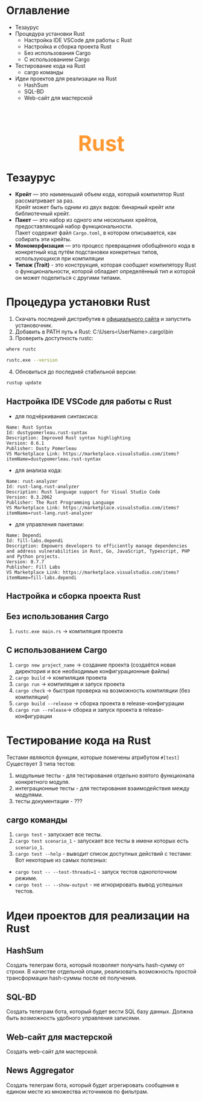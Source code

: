 # Оглавление
* Тезаурус
* Процедура установки Rust
    * Настройка IDE VSCode для работы с Rust
    * Настройка и сборка проекта Rust
    * Без использования Cargo
    * С использованием Cargo
* Тестирование кода на Rust
    * cargo команды
* Идеи проектов для реализации на Rust
    * HashSum
    * SQL-BD
    * Web-сайт для мастерской


<h1 style="text-align: center; color: #ff9933; font-size: 56px;">Rust</h1>

# Тезаурус
* **Крейт** — это наименьший объем кода, который компилятор Rust рассматривает за раз.  
Крейт может быть одним из двух видов: бинарный крейт или библиотечный крейт.
* **Пакет** — это набор из одного или нескольких крейтов, предоставляющий набор функциональности.  
Пакет содержит файл `Cargo.toml`, в котором описывается, как собирать эти крейты.
* **Мономорфизация** — это процесс превращения обобщённого кода в конкретный код путём подстановки конкретных типов, использующихся при компиляции
* **Типаж (Trait)** - это конструкция, которая сообщает компилятору Rust о функциональности, которой обладает определённый тип и которой он может поделиться с другими типами.

# Процедура установки Rust
1. Скачать последний дистрибутив в [официального сайта](https://www.rust-lang.org/tools/install) и запустить установочник.
2. Добавить в PATH путь к Rust: C:\Users\<UserName>\.cargo\bin
3. Проверить доступность rustc:
```bash
where rustc
```
```bash
rustc.exe --version
```
4. Обновиться до последней стабильной версии:
```bash
rustup update
```

## Настройка IDE VSCode для работы с Rust
* для подчёркивания синтаксиса:
```
Name: Rust Syntax
Id: dustypomerleau.rust-syntax
Description: Improved Rust syntax highlighting
Version: 0.6.1
Publisher: Dusty Pomerleau
VS Marketplace Link: https://marketplace.visualstudio.com/items?itemName=dustypomerleau.rust-syntax
```
* для анализа кода:
```
Name: rust-analyzer
Id: rust-lang.rust-analyzer
Description: Rust language support for Visual Studio Code
Version: 0.3.2062
Publisher: The Rust Programming Language 
VS Marketplace Link: https://marketplace.visualstudio.com/items?itemName=rust-lang.rust-analyzer
```

* для управления пакетами:
```
Name: Dependi
Id: fill-labs.dependi
Description: Empowers developers to efficiently manage dependencies and address vulnerabilities in Rust, Go, JavaScript, Typescript, PHP and Python projects.
Version: 0.7.7
Publisher: Fill Labs
VS Marketplace Link: https://marketplace.visualstudio.com/items?itemName=fill-labs.dependi
```

## Настройка и сборка проекта Rust
## Без использования Cargo
1. `rustc.exe main.rs` → компиляция проекта

## С использованием Cargo
1. `cargo new project_name` → создание проекта (создаётся новая директория и все необходимые конфигурационные файлы)
2. `cargo build` → компиляция проекта
3. `cargo run` → компиляция и запуск проекта
4. `cargo check` → быстрая проверка на возможность компиляции (без компиляции)
5. `cargo build --release` → сборка проекта в release-конфигурации
6. `cargo run --release`→ сборка и запуск проекта в release-конфигурации

# Тестирование кода на Rust
Тестами являются функции, которые помечены атрибутом `#[test]`  
Существует 3 типа тестов:  
1. модульные тесты - для тестирования отдельно взятого функционала конкретного модуля.
2. интеграционные тесты - для тестирования взаимодействия между модулями.
3. тесты документации - ???

## cargo команды
1. `cargo test` - запускает все тесты.
2. `cargo test scenario_1` - запускает все тесты в имени которых есть `scenario_1`.
3. `cargo test --help` - выводит список доступных действий с тестами:  
Вот некоторые из самых полезных:  
*  `cargo test -- --test-threads=1` - запуск тестов однопоточном режиме.
* `cargo test -- --show-output` - не игнорировать вывод успешных тестов.

# Идеи проектов для реализации на Rust
## HashSum
Создать телеграм бота, который позволяет получать hash-сумму от строки.
В качестве отдельной опции, реализовать возможность простой трансформации hash-суммы после её получения.

## SQL-BD
Создать телеграм бота, который будет вести SQL базу данных.
Должна быть возможность удобного управления записями.

## Web-сайт для мастерской
Создать web-сайт для мастерской.

## News Aggregator
Создать телеграм бота, который будет агрегировать сообщения в едином месте из множества источников по фильтрам.
